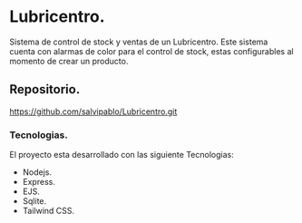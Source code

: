 # Lubricentro.
Sistema de control de stock y ventas de un Lubricentro. Este sistema cuenta con alarmas de color para el control de stock, estas configurables al momento de crear un producto.

## Repositorio.
https://github.com/salvipablo/Lubricentro.git

### Tecnologias.
El proyecto esta desarrollado con las siguiente Tecnologias:
- Nodejs.
- Express.
- EJS.
- Sqlite.
- Tailwind CSS.